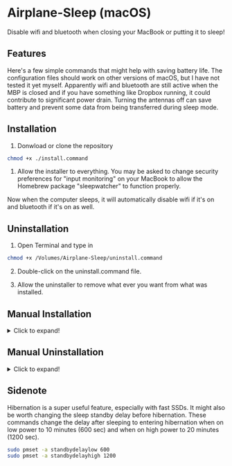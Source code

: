 # Airplane-Sleep (macOS)
Disable wifi and bluetooth when closing your MacBook or putting it to sleep!

## Features
Here's a few simple commands that might help with saving battery life. The configuration files should work on other versions of macOS, but I have not tested it yet myself.  Apparently wifi and bluetooth are still active when the MBP is closed and if you have something like Dropbox running, it could contribute to significant power drain.  Turning the antennas off can save battery and prevent some data from being transferred during sleep mode.

## Installation

1. Donwload or clone the repository

```bash
chmod +x ./install.command
```

1. Allow the installer to everything.  You may be asked to change security preferences for "input monitoring" on your MacBook to allow the Homebrew package "sleepwatcher" to function properly.

Now when the computer sleeps, it will automatically disable wifi if it's on and bluetooth if it's on as well.

## Uninstallation

1. Open Terminal and type in

```bash
chmod +x /Volumes/Airplane-Sleep/uninstall.command
```

2. Double-click on the uninstall.command file.

3. Allow the uninstaller to remove what ever you want from what was installed.


## Manual Installation

<details>
  <summary>Click to expand!</summary>
  
  1. Run command on Terminal to install the Homebrew package manager.
  
  ```bash
  /usr/bin/ruby -e "$(curl -fsSL https://raw.githubusercontent.com/Homebrew/install/master/install)"
  ```
  
  2. Install command-line tools for controling bluetooth and executing sleep commands.  You may be asked to change security preferences for "input monitoring" on your MacBook to allow sleepwatcher to function properly.
  
  ```bash
  brew install blueutil
  brew install sleepwatcher
  brew services start sleepwatcher
  ```
  
  3. Move the hidden files ".sleep" and ".wakeup" from the .dmg into your user home directory.  Initialize file for ".bluestatus" and ".wifistatus".  Change permissions for each file.
  
  ```bash
  cp /Volume/Airplane-Sleep/.sleep ~/
  cp /Volume/Airplane-Sleep/.wakeup ~/
  
  chmod +x ~/.sleep
  chmod +x ~/.wakeup
  ```
</details>

## Manual Uninstallation
<details>
  <summary>Click to expand!</summary>
  
  1. Uninstallation of configuration files.
  
  ```bash
  rm -rf ~/.sleep
  rm -rf ~/.wakeup
  ```
  
  2. Uninstallation of Homebrew packages.
  
  ```bash
  brew remove blueutil
  brew services stop sleepwatcher
  brew remove sleepwatcher
  ```
  
  3. Uninstallation of Homebrew (optional).
  
  ```bash
  ruby -e "$(curl -fsSL https://raw.githubusercontent.com/Homebrew/install/master/uninstall)"
  ```
  </details>

## Sidenote

Hibernation is a super useful feature, especially with fast SSDs.  It might also be worth changing the sleep standby delay before hibernation.  These commands change the delay after sleeping to entering hibernation when on low power to 10 minutes (600 sec) and when on high power to 20 minutes (1200 sec).


```bash
sudo pmset -a standbydelaylow 600
sudo pmset -a standbydelayhigh 1200
```

